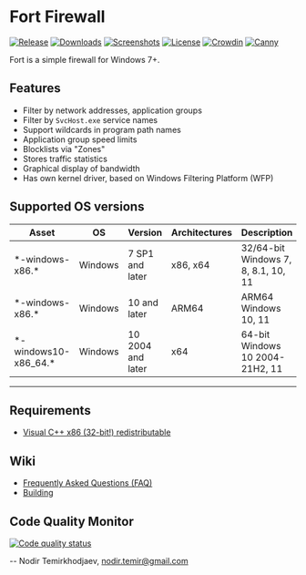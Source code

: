 # Fort Firewall

[![Release](https://img.shields.io/github/release/tnodir/fort.svg)](https://github.com/tnodir/fort/releases/latest)
[![Downloads](https://img.shields.io/github/downloads/tnodir/fort/total.svg?maxAge=86400)](https://github.com/tnodir/fort/releases)
[![Screenshots](https://img.shields.io/static/v1.svg?label=screenshots&message=11&color=yellow&logo=imgur)](https://imgur.com/a/fZbAbfy)
[![License](https://img.shields.io/static/v1.svg?label=license&message=GPL-v3&color=orange&logo=gnu)](https://www.gnu.org/licenses/gpl-3.0)
[![Crowdin](https://badges.crowdin.net/fort-firewall/localized.svg)](https://crowdin.com/project/fort-firewall)
[![Canny](https://img.shields.io/static/v1.svg?label=canny&message=Vote%20for%20features!&color=blue&logo=canny)](https://fort-firewall.canny.io/feature-requests)

Fort is a simple firewall for Windows 7+.

## Features

  - Filter by network addresses, application groups
  - Filter by `SvcHost.exe` service names
  - Support wildcards in program path names
  - Application group speed limits
  - Blocklists via "Zones"
  - Stores traffic statistics
  - Graphical display of bandwidth
  - Has own kernel driver, based on Windows Filtering Platform (WFP)

## Supported OS versions

 Asset                  | OS      | Version           | Architectures | Description
------------------------|---------|-------------------|---------------|---------------------------------------
 \*-windows-x86.\*      | Windows | 7 SP1 and later   | x86, x64      | 32/64-bit Windows 7, 8, 8.1, 10, 11
 \*-windows-x86.\*      | Windows | 10 and later      | ARM64         | ARM64 Windows 10, 11
 \*-windows10-x86_64.\* | Windows | 10 2004 and later | x64           | 64-bit Windows 10 2004-21H2, 11

-----

## Requirements

  - [Visual C++ x86 (32-bit!) redistributable](https://aka.ms/vs/17/release/vc_redist.x86.exe)

## Wiki

  - [Frequently Asked Questions (FAQ)](https://github.com/tnodir/fort/wiki/FAQ)
  - [Building](https://github.com/tnodir/fort/wiki/Building)

## Code Quality Monitor

[![Code quality status](https://codescene.io/projects/5344/status.svg)](https://codescene.io/projects/5344/jobs/latest-successful/results)

--
Nodir Temirkhodjaev, <nodir.temir@gmail.com>
